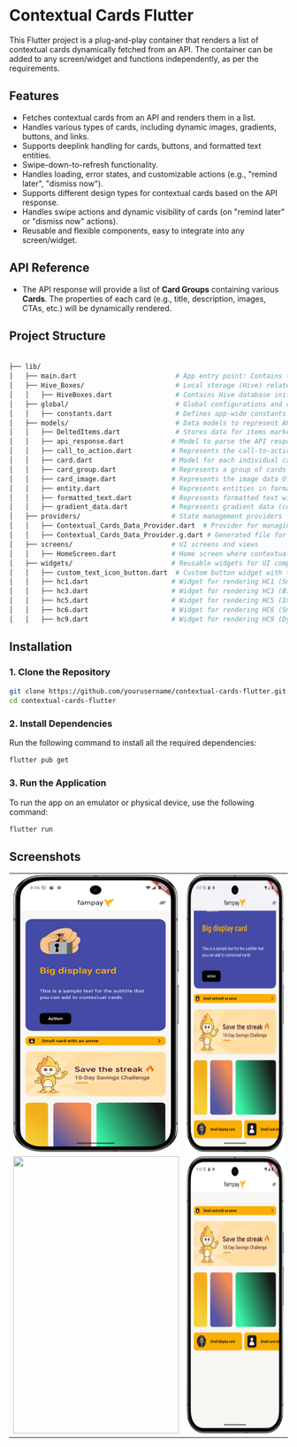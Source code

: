 # Contextual Cards Flutter

This Flutter project is a plug-and-play container that renders a list of contextual cards dynamically fetched from an API. The container can be added to any screen/widget and functions independently, as per the requirements.

## Features

- Fetches contextual cards from an API and renders them in a list.
- Handles various types of cards, including dynamic images, gradients, buttons, and links.
- Supports deeplink handling for cards, buttons, and formatted text entities.
- Swipe-down-to-refresh functionality.
- Handles loading, error states, and customizable actions (e.g., "remind later", "dismiss now").
- Supports different design types for contextual cards based on the API response.
- Handles swipe actions and dynamic visibility of cards (on "remind later" or "dismiss now" actions).
- Reusable and flexible components, easy to integrate into any screen/widget.

## API Reference

- The API response will provide a list of **Card Groups** containing various **Cards**. The properties of each card (e.g., title, description, images, CTAs, etc.) will be dynamically rendered.


## Project Structure

```bash

├── lib/
│   ├── main.dart                         # App entry point: Contains the main method and widget initialization
│   ├── Hive_Boxes/                       # Local storage (Hive) related files
│   │   ├── HiveBoxes.dart                # Contains Hive database initialization and helper methods
│   ├── global/                           # Global configurations and constants
│   │   ├── constants.dart                # Defines app-wide constants like API URLs, keys, etc.
│   ├── models/                           # Data models to represent API response structures
│   │   ├── DeltedItems.dart              # Stores data for items marked as deleted (if applicable)
│   │   ├── api_response.dart            # Model to parse the API response and handle data
│   │   ├── call_to_action.dart          # Represents the call-to-action button details
│   │   ├── card.dart                    # Model for each individual card (title, description, etc.)
│   │   ├── card_group.dart              # Represents a group of cards (card groups)
│   │   ├── card_image.dart              # Represents the image data Of Card (image URL, asset info)
│   │   ├── entity.dart                  # Represents entities in formatted text (like hyperlinks, bold text)
│   │   ├── formatted_text.dart          # Represents formatted text with placeholder entities
│   │   ├── gradient_data.dart           # Represents gradient data (colors, angles, etc.)
│   ├── providers/                       # State management providers
│   │   ├── Contextual_Cards_Data_Provider.dart  # Provider for managing contextual cards data
│   │   ├── Contextual_Cards_Data_Provider.g.dart # Generated file for provider (automatically created)
│   ├── screens/                         # UI screens and views
│   │   ├── HomeScreen.dart              # Home screen where contextual cards are displayed
│   ├── widgets/                         # Reusable widgets for UI components
│   │   ├── custom_text_icon_button.dart  # Custom button widget with text and an icon
│   │   ├── hc1.dart                     # Widget for rendering HC1 (Small Display Card) design
│   │   ├── hc3.dart                     # Widget for rendering HC3 (Big Display Card) design
│   │   ├── hc5.dart                     # Widget for rendering HC5 (Image Card) design
│   │   ├── hc6.dart                     # Widget for rendering HC6 (Small Card with Arrow) design
│   │   ├── hc9.dart                     # Widget for rendering HC9 (Dynamic Width Card) design

```


## Installation
### 1. Clone the Repository


```bash
git clone https://github.com/yourusername/contextual-cards-flutter.git
cd contextual-cards-flutter
```

### 2. Install Dependencies
Run the following command to install all the required dependencies:

```bash
flutter pub get
```

### 3. Run the Application
To run the app on an emulator or physical device, use the following command:
```bash
flutter run
```
## Screenshots


<table>

  <tr>
    <td><img src="assets/screenshots/image_1.png" width=300 height=500</td>
    <td><img src="assets/screenshots/image_2.png" width=300 height=500></td>
    
  </tr>
  <tr>
    <td><img src="assets/screenshots/hc3_slide.png)" width=300 height=500></td>
    <td><img src="assets/screenshots/hc3_removed.png" width=300 height=500></td>
   
  </tr>
 </table>




